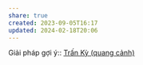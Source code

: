 ```yaml
---
share: true
created: 2023-09-05T16:17
updated: 2024-02-18T20:06
---
```

Giải pháp gợi ý:: [Trấn Kỳ (quang cảnh)](../Gi%E1%BA%A3i%20ph%C3%A1p/Tr%E1%BA%A5n%20K%E1%BB%B3%20(quang%20c%E1%BA%A3nh).md)